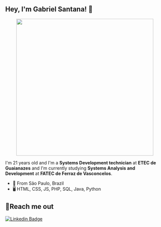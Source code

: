 
## Hey, I'm Gabriel Santana! 👋

<p align="center">
  <img width="434px" src="https://github-readme-stats.vercel.app/api?username=Santanaa07&show_icons=true&theme=midnight-purple&hide=prs,contributed)"/>
</p>

I'm 21 years old and I'm a **Systems Development technician** at **ETEC de Guaianazes** and I'm currently studying **Systems Analysis and Development** at **FATEC de Ferraz de Vasconcelos**.

- 📍  From São Paulo, Brazil
- 🖥️ HTML, CSS, JS, PHP, SQL, Java, Python



## 🚀Reach me out 

[![Linkedin Badge](https://img.shields.io/badge/-Gabriel%20Santana-6633cc?style=flat-square&logo=Linkedin&logoColor=white&link=https://www.linkedin.com/in/gabriel-santana-pereira/)](https://www.linkedin.com/in/gabriel-santana-pereira/)
